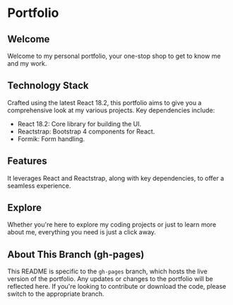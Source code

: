 # Portfolio

## Welcome

Welcome to my personal portfolio, your one-stop shop to get to know me and my work.

## Technology Stack

Crafted using the latest React 18.2, this portfolio aims to give you a comprehensive look at my various projects. Key dependencies include:

- React 18.2: Core library for building the UI.
- Reactstrap: Bootstrap 4 components for React.
- Formik: Form handling.

## Features

It leverages React and Reactstrap, along with key dependencies, to offer a seamless experience.

## Explore

Whether you're here to explore my coding projects or just to learn more about me, everything you need is just a click away.

## About This Branch (gh-pages)

This README is specific to the `gh-pages` branch, which hosts the live version of the portfolio. Any updates or changes to the portfolio will be reflected here. If you're looking to contribute or download the code, please switch to the appropriate branch.
